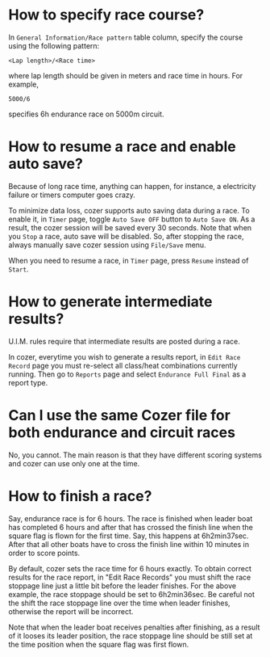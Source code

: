 # How to specify race course? #

In `General Information/Race pattern` table column, specify the course using the following pattern:
```
<Lap length>/<Race time>
```
where lap length should be given in meters and race time in hours.
For example,
```
5000/6
```
specifies 6h endurance race on 5000m circuit.

# How to resume a race and enable auto save? #

Because of long race time, anything can happen, for instance, a electricity failure or timers computer goes crazy.

To minimize data loss, cozer supports auto saving data during a race. To enable it, in `Timer` page, toggle `Auto Save OFF` button to `Auto Save ON`. As a result, the cozer session will be saved every 30 seconds. Note that when you `Stop` a race, auto save will be disabled. So, after stopping the race, always manually save cozer session using `File/Save` menu.

When you need to resume a race, in `Timer` page, press `Resume` instead of `Start`.

# How to generate intermediate results? #

U.I.M. rules require that intermediate results are posted during a race.

In cozer, everytime you wish to generate a results report, in `Edit Race Record` page you must re-select all class/heat combinations currently running. Then go to `Reports` page and select `Endurance Full Final` as a report type.

# Can I use the same Cozer file for both endurance and circuit races #

No, you cannot. The main reason is that they have different scoring systems and cozer can use only one at the time.

# How to finish a race? #

Say, endurance race is for 6 hours. The race is finished when leader boat has completed 6 hours and after that has crossed the finish line
when the square flag is flown for the first time. Say, this happens
at 6h2min37sec. After that all other boats have to cross the finish
line within 10 minutes in order to score points.

By default, cozer sets the race time for 6 hours exactly. To obtain
correct results for the race report, in "Edit Race Records" you must shift the race stoppage line just a little bit before the leader
finishes. For the above example, the race stoppage should be set
to 6h2min36sec. Be careful not the shift the race stoppage line
over the time when leader finishes, otherwise the report will be incorrect.

Note that when the leader boat receives penalties after finishing, as a
result of it looses its leader position, the race stoppage line
should be still set at the time position when the square flag was
first flown.